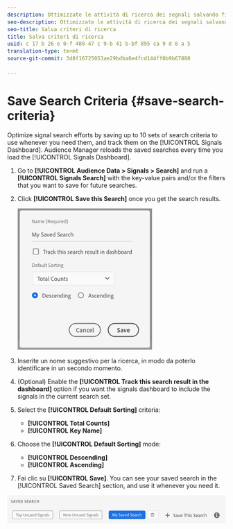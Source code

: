 ```yaml
---
description: Ottimizzate le attività di ricerca dei segnali salvando fino a 10 set di criteri di ricerca da utilizzare ogni volta che li necessiti, e tracciateli sul dashboard. Audience Manager ricarica le ricerche salvate ogni volta che caricate il dashboard.
seo-description: Ottimizzate le attività di ricerca dei segnali salvando fino a 10 set di criteri di ricerca da utilizzare ogni volta che li necessiti, e tracciateli sul dashboard. Audience Manager ricarica le ricerche salvate ogni volta che caricate il dashboard.
seo-title: Salva criteri di ricerca
title: Salva criteri di ricerca
uuid: c 17 b 26 e 0-f 489-47 c 9-b 41 b-bf 895 ca 9 d 8 a 5
translation-type: tm+mt
source-git-commit: 3d8f16725053ae29bdba8e4fcd144ff0b9b67880

---
```



# Save Search Criteria {#save-search-criteria}

Optimize signal search efforts by saving up to 10 sets of search criteria to use whenever you need them, and track them on the [!UICONTROL Signals Dashboard]. Audience Manager reloads the saved searches every time you load the [!UICONTROL Signals Dashboard].

1. Go to **[!UICONTROL Audience Data > Signals > Search]** and run a **[!UICONTROL Signals Search]** with the key-value pairs and/or the filters that you want to save for future searches.
1. Click **[!UICONTROL Save this Search]** once you get the search results.

   ![Risultato passaggio](assets/save-search-criteria.png)
1. Inserite un nome suggestivo per la ricerca, in modo da poterlo identificare in un secondo momento.
1. (Optional) Enable the **[!UICONTROL Track this search result in the dashboard]** option if you want the signals dashboard to include the signals in the current search set.
1. Select the **[!UICONTROL Default Sorting]** criteria:
   * **[!UICONTROL Total Counts]**
   * **[!UICONTROL Key Name]**
1. Choose the **[!UICONTROL Default Sorting]** mode:
   * **[!UICONTROL Descending]**
   * **[!UICONTROL Ascending]**
1. Fai clic su **[!UICONTROL Save]**. You can see your saved search in the [!UICONTROL Saved Search] section, and use it whenever you need it.

![ricerca salvata](assets/saved-search.png)

